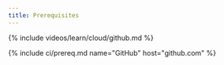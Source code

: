 ```yaml
---
title: Prerequisites
---
```


{% include videos/learn/cloud/github.md %}

{% include ci/prereq.md name="GitHub" host="github.com" %}
